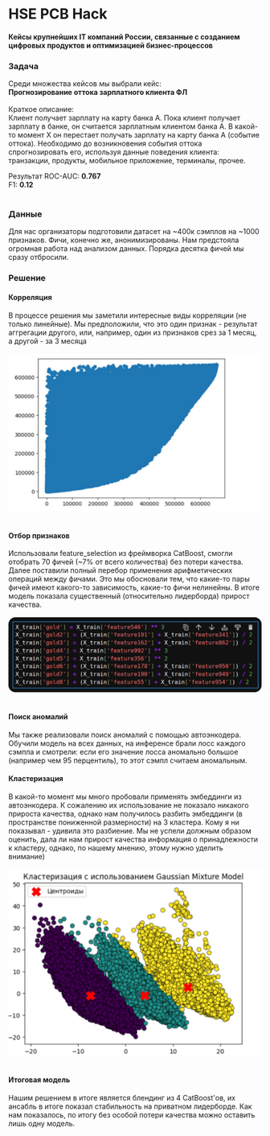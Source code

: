 # HSE PCB Hack
#### Кейсы крупнейших IT компаний России, связанные с созданием цифровых продуктов и оптимизацией бизнес-процессов
### Задача
Среди множества кейсов мы выбрали кейс: </br>
**Прогнозирование оттока зарплатного клиента ФЛ** </br></br>
Краткое описание:</br>
Клиент получает зарплату на карту банка A. Пока клиент получает зарплату в банке, он считается зарплатным клиентом банка A. В какой-то момент Х он перестает получать зарплату на карту банка A (событие оттока). Необходимо до возникновения события оттока спрогнозировать его, используя данные поведения клиента: транзакции, продукты, мобильное приложение, терминалы, прочее.

Результат
ROC-AUC: **0.767** </br>
F1: **0.12** </br></br>

### Данные
Для нас организаторы подготовили датасет на ~400к сэмплов на ~1000 признаков. Фичи, конечно же, анонимизированы. Нам предстояла огромная работа над анализом данных. Порядка десятка фичей мы сразу отбросили.

### Решение
#### Корреляция
В процессе решения мы заметили интересные виды корреляции (не только линейные). Мы предположили, что это один признак - результат аггрегации другого, или, например, один из признаков срез за 1 месяц, а другой - за 3 месяца</br></br>
![image](hse1.png)
</br></br>
#### Отбор признаков
Использовали feature_selection из фреймворка CatBoost, смогли отобрать 70 фичей (~7% от всего количества) без потери качества. Далее поставили полный перебор применения арифметических операций между фичами. Это мы обосновали тем, что какие-то пары фичей имеют какого-то зависимость, какие-то фичи нелинейны. В итоге модель показала существенный (относительно лидерборда) прирост качества.</br></br>
![image](hse2.png)
</br></br>
#### Поиск аномалий
Мы также реализовали поиск аномалий с помощью автоэнкодера. Обучили модель на всех данных, на инференсе брали лосс каждого сэмпла и смотрели: если его значение лосса аномально большое (например чем 95 перцентиль), то этот сэмпл считаем аномальным. 
#### Кластеризация
В какой-то момент мы много пробовали применять эмбеддинги из автоэнкодера. К сожалению их использование не показало никакого прироста качества, однако нам получилось разбить эмбеддинги (в пространстве пониженной размерности) на 3 кластера. Кому я ни показывал - удивила это разбиение. Мы не успели должным образом оценить, дала ли нам прирост качества информация о принадлежности к кластеру, однако, по нашему мнению, этому нужно уделить внимание)</br></br>
![image](hse3.png)
</br></br>
#### Итоговая модель
Нашим решением в итоге является блендинг из 4 CatBoost'ов, их ансабль в итоге показал стабильность на приватном лидерборде. Как нам показалось, по итогу без особой потери качества можно оставить лишь одну модель.
